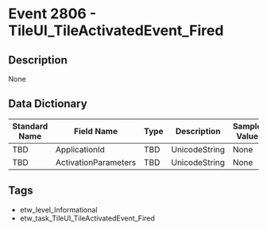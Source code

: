 # Event 2806 - TileUI_TileActivatedEvent_Fired

## Description
None

## Data Dictionary
|Standard Name|Field Name|Type|Description|Sample Value|
|---|---|---|---|---|
|TBD|ApplicationId|TBD|UnicodeString|None|None|
|TBD|ActivationParameters|TBD|UnicodeString|None|None|

## Tags
* etw_level_Informational
* etw_task_TileUI_TileActivatedEvent_Fired
